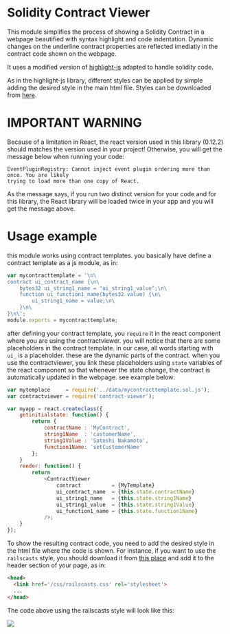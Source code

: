 # Solidity Contract Viewer

This module simplifies the process of showing a Solidity Contract in a webpage
beautified with syntax highlight and code indentation. Dynamic changes on the
underline contract properties are reflected imediatly in the contract code shown
on the webpage.

It uses a modified version of [highlight-js](https://github.com/isagalaev/highlight.js) 
adapted to handle solidity code.

As in the highlight-js library, different styles can be applied by simple adding
the desired style in the main html file. Styles can be downloaded from 
[here](https://github.com/isagalaev/highlight.js/tree/master/src/styles).

# IMPORTANT WARNING

Because of a limitation in React, the react version used in this library (0.12.2) should
matches the version used in your project! Otherwise, you will get the message below
when running your code:

```
EventPluginRegistry: Cannot inject event plugin ordering more than once. You are likely 
trying to load more than one copy of React.
```

As the message says, if you run two distinct version for your code and for this library,
the React library will be loaded twice in your app and you will get the message above.

# Usage example

this module works using contract templates. you basically have define a contract 
template as a js module, as in:

```javascript
var mycontracttemplate = '\n\
contract ui_contract_name {\n\
    bytes32 ui_string1_name = "ui_string1_value";\n\
    function ui_function1_name(bytes32 value) {\n\
        ui_string1_name = value;\n\
    }\n\
}\n\';
module.exports = mycontracttemplate;
```

after defining your contract template, you `require` it in the react component
where you are using the contractviewer. you will notice that there are some placeholders
in the contract template. in our case, all words starting with `ui_` is a placeholder.
these are the dynamic parts of the contract. when you use the contractviewer, you 
link these placeholders using `state` variables of the react component so that whenever
the state change, the contract is automatically updated in the webpage. see example
below:

```javascript
var mytemplace     = require('../data/mycontracttemplate.sol.js');
var contractviewer = require('contract-viewer');

var myapp = react.createclass({
    getinitialstate: function() {
        return {
            contractName : 'MyContract',
            string1Name  : 'customerName',
            string1Value : 'Satoshi Nakamoto',
            function1Name: 'setCustomerName'
        };
    }
    render: function() {
        return 
            <ContractViewer
                contract          = {MyTemplate}
                ui_contract_name  = {this.state.contractName}
                ui_string1_name   = {this.state.string1Name}
                ui_string1_value  = {this.state.string1Value}
                ui_function1_name = {this.state.function1Name}
            />;
    }
});
```

To show the resulting contract code, you need to add the desired style in the 
html file where the code is shown. For instance, if you want to use the `railscasts` 
style, you should download it from 
[this place](https://github.com/isagalaev/highlight.js/tree/master/src/styles)
and add it to the header section of your page, as in:

```html
<head>
  <link href='/css/railscasts.css' rel='stylesheet'>
  ...
</head>
```

The code above using the railscasts style will look like this:

![](https://github.com/consensys/contract-viewer/)


